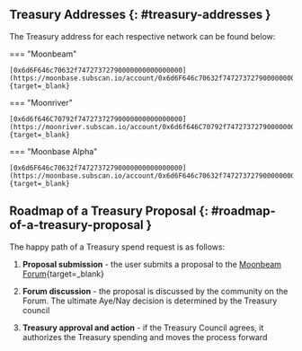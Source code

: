 ## Treasury Addresses {: #treasury-addresses }

The Treasury address for each respective network can be found below:

=== "Moonbeam"

    [0x6d6F646c70632f74727372790000000000000000](https://moonbase.subscan.io/account/0x6d6F646c70632f74727372790000000000000000){target=_blank}

=== "Moonriver"

    [0x6d6f646C70792f74727372790000000000000000](https://moonriver.subscan.io/account/0x6d6f646C70792f74727372790000000000000000){target=_blank}

=== "Moonbase Alpha"

    [0x6d6F646c70632f74727372790000000000000000](https://moonbase.subscan.io/account/0x6d6F646c70632f74727372790000000000000000){target=_blank}


## Roadmap of a Treasury Proposal {: #roadmap-of-a-treasury-proposal }

The happy path of a Treasury spend request is as follows:

1. **Proposal submission** - the user submits a proposal to the [Moonbeam Forum](https://forum.moonbeam.network/c/governance/Treasury-proposals/8){target=\_blank}

2. **Forum discussion** - the proposal is discussed by the community on the Forum. The ultimate Aye/Nay decision is determined by the Treasury council

3. **Treasury approval and action** - if the Treasury Council agrees, it authorizes the Treasury spending and moves the process forward